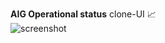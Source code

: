 **AIG Operational status** clone-UI :chart_with_upwards_trend: <br/>
![screenshot](https://github.com/moseleygj/JavaScript/tree/master/AIG_Status_Clone/ScreenShot.png)
